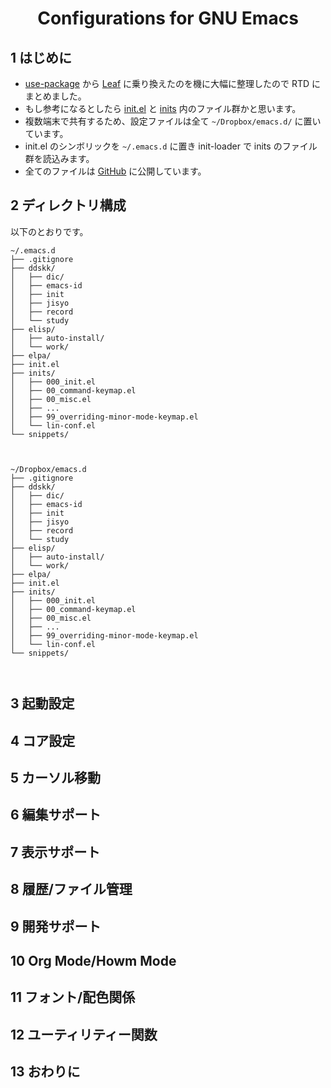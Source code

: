 <h1 style="text-align:center;">Configurations for GNU Emacs</h1>

## 1 はじめに
* [use-package](https://github.com/jwiegley/use-package) から [Leaf](https://github.com/conao3/leaf.el) に乗り換えたのを機に大幅に整理したので RTD にまとめました。
* もし参考になるとしたら [init.el](https://github.com/minorugh/emacs.d/blob/master/init.el) と [inits](https://github.com/minorugh/emacs.d/tree/master/inits) 内のファイル群かと思います。
* 複数端末で共有するため、設定ファイルは全て `~/Dropbox/emacs.d/` に置いています。
* init.el のシンボリックを `~/.emacs.d` に置き init-loader で inits のファイル群を読込みます。
* 全てのファイルは [GitHub](https://github.com/minorugh/emacs.d) に公開しています。 

## 2 ディレクトリ構成
以下のとおりです。
```
~/.emacs.d
├── .gitignore
├── ddskk/
│   ├── dic/
│   ├── emacs-id
│   ├── init
│   ├── jisyo
│   ├── record
│   └── study
├── elisp/
│   ├── auto-install/
│   └── work/
├── elpa/
├── init.el
├── inits/
│   ├── 000_init.el
│   ├── 00_command-keymap.el
│   ├── 00_misc.el
│   ├── ...
│   ├── 99_overriding-minor-mode-keymap.el
│   └── lin-conf.el
└── snippets/



~/Dropbox/emacs.d
├── .gitignore
├── ddskk/
│   ├── dic/
│   ├── emacs-id
│   ├── init
│   ├── jisyo
│   ├── record
│   └── study
├── elisp/
│   ├── auto-install/
│   └── work/
├── elpa/
├── init.el
├── inits/
│   ├── 000_init.el
│   ├── 00_command-keymap.el
│   ├── 00_misc.el
│   ├── ...
│   ├── 99_overriding-minor-mode-keymap.el
│   └── lin-conf.el
└── snippets/



```

## 3 起動設定

## 4 コア設定

## 5 カーソル移動

## 6 編集サポート

## 7 表示サポート

## 8 履歴/ファイル管理

## 9 開発サポート

## 10 Org Mode/Howm Mode

## 11 フォント/配色関係

## 12 ユーティリティー関数

## 13 おわりに
